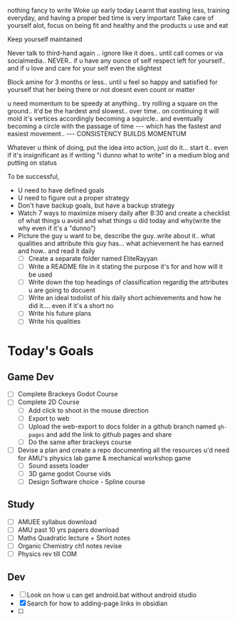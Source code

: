 nothing fancy to write
Woke up early today
Learnt that easting less, training everyday, and having a proper bed time is very important
Take care of yourself alot, focus on being fit and healthy and the products u use and eat

Keep yourself maintained

Never talk to third-hand again .. ignore like it does.. until call comes or via socialmedia.. NEVER.. if u have any ounce of self respect left for yourself.. and if u love and care for your self even the slightest

Block amine for 3 months or less.. until u feel so happy and satisfied for yourself that her being there or not doesnt even count or matter

u need momentum to be speedy at anything.. try rolling a square on the ground.. it'd be the hardest and slowest.. over time.. on continuing it will mold it's vertices accordingly becoming a squircle.. and eventually becoming a circle with the passage of time --- which has the fastest and easiest movement.. --- CONSISTENCY BUILDS MOMENTUM

Whatever u think of doing, put the idea into action, just do it... start it.. even if it's insignificant as if writing "i dunno what to write" in a medium blog and putting on status

To be successful, 
- U need to have defined goals
- U need to figure out a proper strategy
- Don't have backup goals, but have a backup strategy
- Watch 7 ways to maximize misery daily after 8:30 and create a checklist of what things u avoid and what things u did today and why(write the why even if it's a "dunno")
- Picture the guy u want to be, describe the guy..write about it.. what qualities and attribute this guy has... what achievement he has earned and how.. and read it daily  
	- [ ] Create a separate folder named EliteRayyan
	- [ ] Write a README file in it stating the purpose it's for and how will it be used
	- [ ] Write down the top headings of classification regardig the attributes u are going to docuent
	- [ ] Write an ideal todolist of his daily short achievements and how he did it.... even if it's a short no
	- [ ] Write his future plans
	- [ ] Write his qualities

# Today's Goals

## Game Dev

- [ ] Complete Brackeys Godot Course
- [ ] Complete 2D Course
	- [ ] Add click to shoot in the mouse direction
	- [ ] Export to web
	- [ ] Upload the web-export to docs folder in a github branch named `gh-pages` and add the link to github pages and share
	- [ ] Do the same after brackeys course
- [ ] Devise a plan and create a repo documenting all the resources u'd need for AMU's physics lab game & mechanical workshop game
	- [ ] Sound assets loader
	- [ ] 3D game godot Course vids
	- [ ] Design Software choice - Spline course

## Study

- [ ] AMUEE syllabus download
- [ ] AMU past 10 yrs papers download
- [ ] Maths Quadratic lecture + Short notes
- [ ] Organic Chemistry ch1 notes revise
- [ ] Physics rev till COM

## Dev

- [ ] Look on how u can get android.bat without android studio
- [x] Search for how to adding-page links in obsidian
- [ ] 